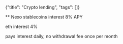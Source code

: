 {"title": "Crypto lending", "tags": []}

** Nexo
stablecoins interest 8% APY

eth interest 4%

pays interest daily, no withdrawal fee once per month

